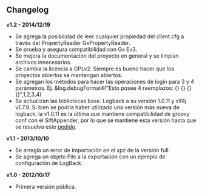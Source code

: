 Changelog
---------

**v1.2 - 2014/12/19**

* Se agrega la posibilidad de leer cualquier propiedad del client.cfg a través del PropertyReader GxPropertyReader.
* Se prueba y asegura compatibilidad con Gx Ev3.
* Se mejora la documentación del proyecto en general y se limpian archivos innecesarios.
* Se cambia la licencia a GPLv2. Siempre es bueno hacer que los proyectos abiertos se mantengan abiertos.
* Se agregan los métodos para hacer las operaciones de login para 3 y 4 parámetros. Ej. &log.debugFormat4("Esto posee 4 reemplazos: {} {} {} {}",1,2,3,4)
* Se actualizan las bibliotecas base. Logback a su versión 1.0.11 y slf4j v1.7.9. Si bien se podría haber utilizado una versión más nueva de logback, la v1.0.11 es la última que mantiene compatibilidad de groovy conf con el SiftAppender, por lo que se mantiene esta versión hasta que se resuelva este [pedido](http://jira.qos.ch/browse/LOGBACK-957).

**v1.1 - 2013/10/10**

* Se arregla un error de importación en el xpz de la versión full.
* Se agrega un objeto File a la exportación con un ejemplo de configuración de LogBack.

**v1.0 - 2012/10/17**

* Primera versión pública.